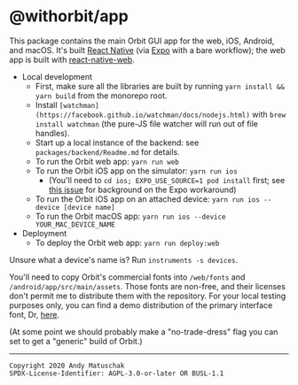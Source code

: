 # @withorbit/app

This package contains the main Orbit GUI app for the web, iOS, Android, and macOS. It's built [React Native](https://reactnative.dev) (via [Expo](https://docs.expo.io) with a bare workflow); the web app is built with [react-native-web](https://github.com/necolas/react-native-web).

* Local development
    * First, make sure all the libraries are built by running `yarn install && yarn build` from the monorepo root.
    * Install `[watchman](https://facebook.github.io/watchman/docs/nodejs.html)` with `brew install watchman` (the pure-JS file watcher will run out of file handles).
    * Start up a local instance of the backend: see `packages/backend/Readme.md` for details.
    * To run the Orbit web app: `yarn run web`
    * To run the Orbit iOS app on the simulator: `yarn run ios`
       * (You'll need to `cd ios; EXPO_USE_SOURCE=1 pod install` first; see [this issue](https://github.com/expo/expo/issues/12040) for background on the Expo workaround)
    * To run the Orbit iOS app on an attached device: `yarn run ios --device [device name]`
    * To run the Orbit macOS app: `yarn run ios --device YOUR_MAC_DEVICE_NAME`
* Deployment
    * To deploy the Orbit web app: `yarn run deploy:web`

Unsure what a device's name is? Run `instruments -s devices`.

You'll need to copy Orbit's commercial fonts into `/web/fonts` and `/android/app/src/main/assets`. Those fonts are non-free, and their licenses don't permit me to distribute them with the repository. For your local testing purposes only, you can find a demo distribution of the primary interface font, Dr, [here](https://www.productiontype.com/family/dr).

(At some point we should probably make a "no-trade-dress" flag you can set to get a "generic" build of Orbit.)

---

```
Copyright 2020 Andy Matuschak
SPDX-License-Identifier: AGPL-3.0-or-later OR BUSL-1.1
```
